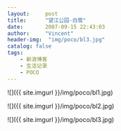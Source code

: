 ```yaml
---
layout:     post
title:      "望江公园-白鹭"
date:       2007-09-15 22:43:03
author:     "Vincent"
header-img:  "img/poco/bl3.jpg"
catalog: false
tags:
    - 新浪博客
    - 生活记录
    - POCO
---
```






![]({{ site.imgurl }}/img/poco/bl1.jpg)

![]({{ site.imgurl }}/img/poco/bl2.jpg)

![]({{ site.imgurl }}/img/poco/bl3.jpg)



